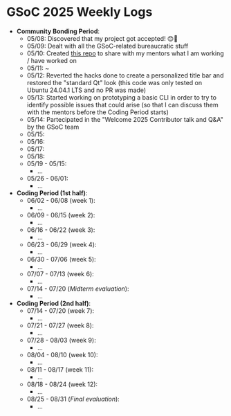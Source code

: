# GSoC 2025 Weekly Logs

- **Community Bonding Period**:
    - 05/08: Discovered that my project got accepted! 😊🎉
    - 05/09: Dealt with all the GSoC-related bureaucratic stuff
    - 05/10: Created [this repo](https://github.com/LorenzoPegorari/GSoC25-report) to share with my mentors what I am working / have worked on
    - 05/11: ~
    - 05/12: Reverted the hacks done to create a personalized title bar and restored the "standard Qt" look (this code was only tested on Ubuntu 24.04.1 LTS and no PR was made)
    - 05/13: Started working on prototyping a basic CLI in order to try to identify possible issues that could arise (so that I can discuss them with the mentors before the Coding Period starts)
    - 05/14: Partecipated in the "Welcome 2025 Contributor talk and Q&A" by the GSoC team
    - 05/15:
    - 05/16:
    - 05/17:
    - 05/18:
    - 05/19 - 05/15:
        - ...
    - 05/26 - 06/01:
        - ...
- **Coding Period (1st half)**:
    - 06/02 - 06/08 (week 1):
        - ...
    - 06/09 - 06/15 (week 2):
        - ...
    - 06/16 - 06/22 (week 3):
        - ...
    - 06/23 - 06/29 (week 4):
        - ...
    - 06/30 - 07/06 (week 5):
        - ...
    - 07/07 - 07/13 (week 6):
        - ...
    - 07/14 - 07/20 (*Midterm evaluation*):
        - ...
- **Coding Period (2nd half)**:
    - 07/14 - 07/20 (week 7):
        - ...
    - 07/21 - 07/27 (week 8):
        - ...
    - 07/28 - 08/03 (week 9):
        - ...
    - 08/04 - 08/10 (week 10):
        - ...
    - 08/11 - 08/17 (week 11):
        - ...
    - 08/18 - 08/24 (week 12):
        - ...
    - 08/25 - 08/31 (*Final evaluation*):
        - ...
